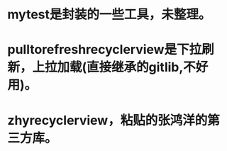 mytest是封装的一些工具，未整理。
========================================================================================
pulltorefreshrecyclerview是下拉刷新，上拉加载(直接继承的gitlib,不好用)。
========================================================================================
zhyrecyclerview，粘贴的张鸿洋的第三方库。
========================================================================================
